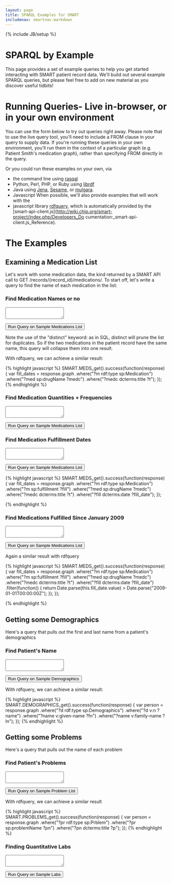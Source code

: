 ```yaml
---
layout: page
title: SPARQL Examples for SMART
includenav: smartnav.markdown
---
```


{% include JB/setup %}

<div id="toc"> </div>


# SPARQL by Example

This page provides a set of example queries to help you get started interacting
with SMART patient record data. We'll build out several example SPARQL queries,
but please feel free to add on new material as you discover useful tidbits!


# Running Queries- Live in-browser, or in your own environment

You can use the form below to try out queries right away. Please note that to
use the live query tool, you'll need to include a FROM <graph> clause in your
query to supply data. If you're running these queries in your own environment,
you'll run them in the context of a particular graph (e.g. Patient Smith's
medication graph), rather than specifying FROM directly in the query.

Or you could run these examples on your own, via

* the command line using [rasqal](http://librdf.org/rasqal)
* Python, Perl, PHP, or Ruby using [librdf](http://librdf.org)
* Java using [Jena](http://jena.sourceforge.net),  [Sesame](http://www.openrdf.org), or [mulgara](http://www.mulgara.org).
* Javascript When possible, we'll also provide examples that will work with the
* javascript library [rdfquery](http://code.google.com/p/rdfquery/), which is
  automatically provided by the 
  [smart-api-client.js](http://wiki.chip.org/smart-project/index.php/Developers_Do cumentation:_smart-api-client.js_Reference).


# The Examples

## Examining a Medication List

Let's work with some medication data, the kind returned by a SMART API call to
GET /records/{record_id}/medications/. To start off, let's write a query to find
the name of each medication in the list:


### Find Medication Names or no

<textarea id='q_med_names'></textarea>
<button onclick='javascript:run_query($("#q_med_names"), "meds");'>Run Query on Sample Medications List</button>

Note the use of the "distinct" keyword: as in SQL, distinct will prune the list
for duplicates. So if the two medications in the patient record have the same
name, this query will collapse them into one result.

With rdfquery, we can achieve a similar result:

{% highlight javascript %}
    SMART.MEDS_get().success(function(response) {
         var fill_dates = response.graph
                               .where("?m rdf:type sp:Medication")
                               .where("?med sp:drugName ?medc")
                               .where("?medc dcterms:title ?t");
      });
{% endhighlight %}
### Find Medication Quantities + Frequencies

<textarea id='q_med_quants'></textarea>
<button onclick='javascript:run_query($("#q_med_quants"), "meds");'>Run Query on Sample Medications List</button>

### Find Medication Fulfillment Dates

<textarea id='q_med_dates'></textarea>
<button onclick='javascript:run_query($("#q_med_dates"), "meds");'>Run Query on Sample Medications List</button>

{% highlight javascript %}
 SMART.MEDS_get().success(function(response) {
     var fill_dates = response.graph
                           .where("?m rdf:type sp:Medication")
                           .where("?m sp:fulfillment ?fill")
                           .where("?med sp:drugName ?medc")
                           .where("?medc dcterms:title ?t")
                           .where("?fill dcterms:date ?fill_date");
   });
   
{% endhighlight  %}

### Find Medications Fulfilled Since January 2009

<textarea id='q_med_since'></textarea>
<button onclick='javascript:run_query($("#q_med_since"), "meds");'>Run Query on Sample Medications List</button>


Again a similar result with rdfquery

{% highlight javascript %}
    SMART.MEDS_get().success(function(response) {
         var fill_dates = response.graph
                               .where("?m rdf:type sp:Medication")
                               .where("?m sp:fulfillment ?fill")
                               .where("?med sp:drugName ?medc")
                               .where("?medc dcterms:title ?t")
                               .where("?fill dcterms:date ?fill_date")
                               .filter(function() {
                                  return Date.parse(this.fill_date.value) >  Date.parse("2009-01-01T00:00:00Z");
                                });
       });
       
{% endhighlight  %}

## Getting some Demographics

Here's a query that pulls out the first and last name from a patient's
demographics

### Find Patient's Name


<textarea id='q_demographics'></textarea>
<button onclick='javascript:run_query($("#q_demographics"), "demographics");'>Run Query on Sample Demographics</button>

With rdfquery, we can achieve a similar result: 

{% highlight javascript %}
    SMART.DEMOGRAPHICS_get().success(function(response) {
         var person = response.graph
                               .where("?d rdf:type  sp:Demographics")
                               .where("?d v:n  ?name")
                               .where("?name v:given-name ?fn")
                               .where("?name v:family-name ?ln");
      });
{% endhighlight  %}

## Getting some Problems

Here's a query that pulls out the name of each problem

### Find Patient's Problems

<textarea id='q_problems'></textarea>
<button onclick='javascript:run_query($("#q_problems"), "problems");'>Run Query on Sample Problem List</button>

With rdfquery, we can achieve a similar result

{% highlight javascript %}
    SMART.PROBLEMS_get().success(function(response) {
         var person = response.graph
                               .where("?pr rdf:type sp:Prblem")
                               .where("?pr sp:problemName ?pn")
                               .where("?pn dcterms:title ?p");
      });
{% endhighlight  %}


### Finding Quantitative Labs

<textarea id='q_labs'></textarea>
<button onclick='javascript:run_query($("#q_labs"), "labs");'>Run Query on Sample Labs</button>


<script src='https://ajax.googleapis.com/ajax/libs/jquery/1.7.2/jquery.min.js'></script>
<script src='examples.js'></script>
<script>
  $.each(examples, function(i,e){
    var tb = $("#"+e.id);
    tb.css({width: e.width+"em", height: e.height+"em"});
    tb.val(e.q);
  });
</script>

<script src='rdf_store.js'></script>
<script>
  run_query = function(qta, store) {
    var q = qta.val();  
    var f = qta.next();

    if (f.is("div[class='response']")) {
      f.remove();  
    }

    f = $("<div class='response' style='border: 1px dashed black; width: 100%; overflow-x: hidden; overflow-y: auto; height: 10em;'></div>");
    qta.after(f);
    stores[store].execute(q, 
    function(success, results){

      f.html(resultsToTable(results));
    });
  };

  var resultsToTable = function(results){
    var t = "<table><tr>",
        heads = [];

        if (results.triples) {
          results = results.triples;
          results = $.map(results, function(r){
            return {
              subject: {value: r.subject.nominalValue},
              predicate: {value: r.predicate.nominalValue},
              object: {value: r.object.nominalValue},
            }
          });

          results = results.sort(function(a,b){
            if (a.subject.value > b.subject.value) return 1;
            if (a.subject.value < b.subject.value) return -1;
            return 0;
          });
        }
        if (results.length > 0) {
          $.each(results[0], function(k,v){
            t += "<th>"+k+"</th>";
            heads.push(k);
          });
        }
        t += "</tr>"
      $.each(results, function(i,r){
        t += "<tr>";
          $.each(heads, function(i,k){
            t += "<td>"+r[k].value+"</td>";
          });
          t += "</tr>";
      });
      t += "</table>";
    return t;
  };

  var stores = {
    meds: new rdfstore.Store(),
    labs: new rdfstore.Store(),
    demographics: new rdfstore.Store(),
    problems: new rdfstore.Store(),
  };

  $.each(stores, function(k,v) {
    $.ajax(k+".xml",{"dataType": "text"}).then(function(r){
      stores[k].load("application/rdf+xml", r, function(s,r){
      });
    });
  });

</script>
